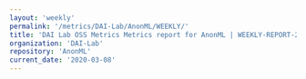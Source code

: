 ```yaml
---
layout: 'weekly'
permalink: '/metrics/DAI-Lab/AnonML/WEEKLY/'
title: 'DAI Lab OSS Metrics Metrics report for AnonML | WEEKLY-REPORT-2020-03-08'
organization: 'DAI-Lab'
repository: 'AnonML'
current_date: '2020-03-08'
---
```

